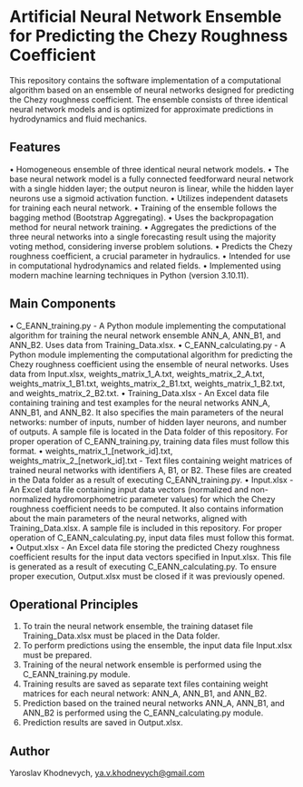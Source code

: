 # Artificial Neural Network Ensemble for Predicting the Chezy Roughness Coefficient

This repository contains the software implementation of a computational algorithm based on an ensemble of neural networks designed for predicting the Chezy roughness coefficient. The ensemble consists of three identical neural network models and is optimized for approximate predictions in hydrodynamics and fluid mechanics.

## Features

•	Homogeneous ensemble of three identical neural network models.
•	The base neural network model is a fully connected feedforward neural network with a single hidden layer; the output neuron is linear, while the hidden layer neurons use a sigmoid activation function.
•	Utilizes independent datasets for training each neural network.
•	Training of the ensemble follows the bagging method (Bootstrap Aggregating).
•	Uses the backpropagation method for neural network training.
•	Aggregates the predictions of the three neural networks into a single forecasting result using the majority voting method, considering inverse problem solutions.
•	Predicts the Chezy roughness coefficient, a crucial parameter in hydraulics.
•	Intended for use in computational hydrodynamics and related fields.
•	Implemented using modern machine learning techniques in Python (version 3.10.11).

## Main Components

•	C_EANN_training.py - A Python module implementing the computational algorithm for training the neural network ensemble ANN_A, ANN_B1, and ANN_B2. Uses data from Training_Data.xlsx.
•	C_EANN_calculating.py - A Python module implementing the computational algorithm for predicting the Chezy roughness coefficient using the ensemble of neural networks. Uses data from Input.xlsx, weights_matrix_1_A.txt, weights_matrix_2_A.txt, weights_matrix_1_B1.txt, weights_matrix_2_B1.txt, weights_matrix_1_B2.txt, and weights_matrix_2_B2.txt.
•	Training_Data.xlsx - An Excel data file containing training and test examples for the neural networks ANN_A, ANN_B1, and ANN_B2. It also specifies the main parameters of the neural networks: number of inputs, number of hidden layer neurons, and number of outputs. A sample file is located in the Data folder of this repository. For proper operation of C_EANN_training.py, training data files must follow this format.
•	weights_matrix_1_[network_id].txt, weights_matrix_2_[network_id].txt - Text files containing weight matrices of trained neural networks with identifiers A, B1, or B2. These files are created in the Data folder as a result of executing C_EANN_training.py.
•	Input.xlsx - An Excel data file containing input data vectors (normalized and non-normalized hydromorphometric parameter values) for which the Chezy roughness coefficient needs to be computed. It also contains information about the main parameters of the neural networks, aligned with Training_Data.xlsx. A sample file is included in this repository. For proper operation of C_EANN_calculating.py, input data files must follow this format.
•	Output.xlsx - An Excel data file storing the predicted Chezy roughness coefficient results for the input data vectors specified in Input.xlsx. This file is generated as a result of executing C_EANN_calculating.py. To ensure proper execution, Output.xlsx must be closed if it was previously opened.

## Operational Principles

1.	To train the neural network ensemble, the training dataset file Training_Data.xlsx must be placed in the Data folder.
2.	To perform predictions using the ensemble, the input data file Input.xlsx must be prepared.
3.	Training of the neural network ensemble is performed using the C_EANN_training.py module.
4.	Training results are saved as separate text files containing weight matrices for each neural network: ANN_A, ANN_B1, and ANN_B2.
5.	Prediction based on the trained neural networks ANN_A, ANN_B1, and ANN_B2 is performed using the C_EANN_calculating.py module.
6.	Prediction results are saved in Output.xlsx.

## Author
Yaroslav Khodnevych,
ya.v.khodnevych@gmail.com

